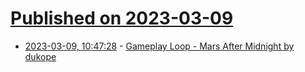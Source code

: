 # [Published on 2023-03-09](index.md)

* [2023-03-09, 10:47:28](https://lobste.rs/s/xgaypz/gameplay_loop_mars_after_midnight_by) - [Gameplay Loop - Mars After Midnight by dukope](https://dukope.itch.io/mars-after-midnight/devlog/495856/gameplay-loop)
